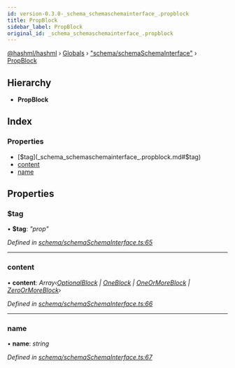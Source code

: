 ```yaml
---
id: version-0.3.0-_schema_schemaschemainterface_.propblock
title: PropBlock
sidebar_label: PropBlock
original_id: _schema_schemaschemainterface_.propblock
---
```


[@hashml/hashml](../index.md) › [Globals](../globals.md) › ["schema/schemaSchemaInterface"](../modules/_schema_schemaschemainterface_.md) › [PropBlock](_schema_schemaschemainterface_.propblock.md)

## Hierarchy

* **PropBlock**

## Index

### Properties

* [$tag](_schema_schemaschemainterface_.propblock.md#$tag)
* [content](_schema_schemaschemainterface_.propblock.md#content)
* [name](_schema_schemaschemainterface_.propblock.md#name)

## Properties

###  $tag

• **$tag**: *"prop"*

*Defined in [schema/schemaSchemaInterface.ts:65](https://github.com/hashml/hashml/blob/6983021/src/schema/schemaSchemaInterface.ts#L65)*

___

###  content

• **content**: *Array‹[OptionalBlock](_schema_schemaschemainterface_.optionalblock.md) | [OneBlock](_schema_schemaschemainterface_.oneblock.md) | [OneOrMoreBlock](_schema_schemaschemainterface_.oneormoreblock.md) | [ZeroOrMoreBlock](_schema_schemaschemainterface_.zeroormoreblock.md)›*

*Defined in [schema/schemaSchemaInterface.ts:66](https://github.com/hashml/hashml/blob/6983021/src/schema/schemaSchemaInterface.ts#L66)*

___

###  name

• **name**: *string*

*Defined in [schema/schemaSchemaInterface.ts:67](https://github.com/hashml/hashml/blob/6983021/src/schema/schemaSchemaInterface.ts#L67)*
